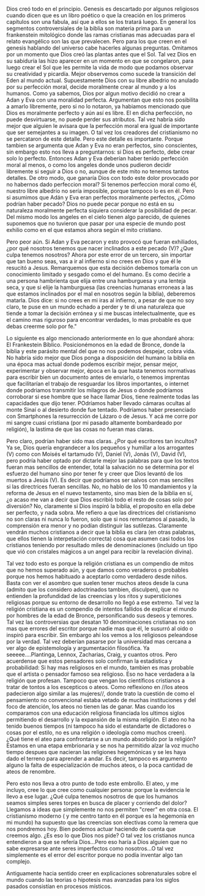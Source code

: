 Dios creó todo en el principio. Genesis es descartado por algunos religiosos cuando dicen que es un libro poético o que la creación en los primeros capítulos son una fabula, así que a ellos se los tratará luego. En general los segmentos controversiales de la biblia son materia prima para un frankenstein mitológico donde las ramas cristianas mas adecuadas para el relato evangélico son las que prevalecen. Pero para los que creen en el genesis hablando del universo cabe hacerles algunas preguntas. Omitamos por un momento que Dios creó las plantas antes que el Sol. Tal vez Dios en su sabiduría las hizo aparecer en un momento en que se congelaron, para luego crear el Sol que les permite la vida de modo que podamos observar su creatividad y picardía. Mejor observemos como sucede la transición del Eden al mundo actual. Supuestamente Dios con su libre albedrio no anulado por su perfección moral, decide moralmente crear al mundo y a los humanos. Como ya sabemos, Dios por algun motivo decidió no crear a Adan y Eva con una moralidad perfecta. Argumentan que esto nos posibilita a amarlo libremente, pero si no lo notaron, ya habiamos mencionado que Dios es moralmente perfecto y aún así es libre. El en dicha perfección, no puede desvirtuarse, no puede perder sus atributos. Tal vez habría sido mejor que alguien le avisara que la perfección moral era igual de importante que ser semejantes a su imagen. O tal vez los creadores del cristianismo no se percataron de este detalle. Pero este detalle es importante. Porque tambien se argumenta que Adan y Eva no eran perfectos, sino conscientes, sin embargo esto nos lleva a preguntarnos: si Dios es perfecto, debe crear solo lo perfecto. Entonces Adan y Eva deberían haber tenido perfección moral al menos, o como los angeles donde unos pudieron decidir libremente si seguir a Dios o no, aunque de este mito no tenemos tantos detalles. De otro modo, que ganaría Dios con todo este dolor provocado por no habernos dado perfeccion moral? Si tenemos perfeccion moral como él, nuestro libre albedrío no sería imposible, porque tampoco lo es en él. Pero si asumimos que Adán y Eva eran perfectos moralmente perfectos, ¿Cómo podrían haber pecado? Dios no puede pecar porque no está en su naturaleza moralmente perfecta siquiera considerar la posibilidad de pecar. Del mismo modo los angeles en el cielo tienen algo parecido, de quienes suponemos que no tuvieron que pasar por una especie de mundo post exhilio como en el que estamos ahora según el mito cristiano.  
  
Pero peor aún. Si Adan y Eva pecaron y esto provocó que fueran exhiliados, ¿por qué nosotros tenemos que nacer inclinados a este pecado (V)? ¿Que culpa tenemos nosotros? Ahora por este error de un tercero, sin importar que tan bueno seas, vas a ir al infierno si no crees en Dios y que él le resucitó a Jesus. Remarquemos que esta decisión debemos tomarla con un conocimiento limitado y sesgado como el del humano. Es como decirle a una persona hambrienta que elija entre una hamburguesa y una lenteja seca, y que si elije la hamburguesa (las creencias humanas erroneas a las que estamos inclinados por el mal en nosotros según la biblia), deberemos matarla. Dios dice: si no crees en mi iras al infierno, a pesar de que no soy claro, te puse en un mundo echado a perder y te di una naturaleza que tiende a tomar la decisión errónea y si me buscas intelectualmente, que es el camino mas riguroso para encontrar verdades, lo mas probable es que debas creerme solo por fe."  
  
Lo siguiente es algo mencionado anteriormente en lo que ahondaré ahora: El Frankestein Bíblico. Posicionémonos en la edad de Bronce, donde la biblia y este parásito mental del que no nos podemos despejar, cobra vida. No habría sido mejor que Dios ponga a disposición del humano la biblia en una época mas actual donde podemos escribir mejor, pensar mejor, experimentar y observar mejor, época en la que hasta tenemos normativas para escribir bien un documento antes de enviarlo, o tenemos imprentas que facilitarían el trabajo de resguardar los libros importantes, o internet donde podriamos transmitir los milagros de Jesus o donde podríamos corroborar si ese hombre que se hace llamar Dios, tiene realmente todas las capacidades que dijo tener. POdríamos haber llevado cámaras ocultas al monte Sinaí o al desierto donde fue tentado. Podríamos haber presenciado con Smartphones la resurrección de Lázaro o de Jesus. Y acá me corre por mi sangre cuasi cristiana (por mi pasado altamente bombardeado por religión), la lastima de que las cosas no fueran mas claras.  
  
Pero claro, podrían haber sido mas claras. ¿Por qué escritores tan incultos? Ya se, Dios quería engrandecer a los pequeños y humillar a los arrogantes (V) como con Moisés el tartamudo (V), Daniel (V), Jonás (V), David (V), pero podría haber optado por dictarle mejor las palabras para que los textos fueran mas sencillos de entender, total la salvación no se determina por el esfuerzo del humano sino por tener fe y creer que Dios levantó de los muertos a Jesús (V). Es decir que podríamos ser salvos con mas sencilles si las directrices fueran sencillas. No, no hablo de los 10 mandamientos y la reforma de Jesus en el nuevo testamento, sino mas bien de la biblia en sí, ¿o acaso me van a decir que Dios escribió todo el resto de cosas solo por diversión? No, claramente si Dios inspiró la biblia, el proposito en ella debe ser perfecto, y nada sobra. Me refiero a que las directrices del cristianismo no son claras ni nunca lo fueron, solo que si nos remontamos al pasado, la comprensión era menor y no podían distinguir las sutilezas. Claramente vendrán muchos cristianos a decir que la biblia es clara (en otras palabras, que ellos tienen la interpetación correcta) cosa que asumen casi todos los cristianos teniendo por resultado miles de denominaciones (incluido un tipo que vió con cristales mágicos a un angel para recibir la revelación divina).  
  
Tal vez todo esto es porque la religión cristiana es un compendio de mitos que no hemos superado aún, y que damos como veraderos o probables porque nos hemos habituado a aceptarlo como verdadero desde niños. Basta con ver el asombro que suelen tener muchos ateos desde la cuna (admito que los considero adoctrinados tambien, disculpen), que no entienden la profundidad de las creencias y los ritos y supersticiones religiosas porque su entorno de desarrollo no llegó a ese extremo. Tal vez la religión cristiana es un compendio de intentos fallidos de explicar el mundo por hombres de la edad de Bronce, personificando sus deseos y temores. Tal vez las controversias que desatan 10 denominaciones cristianas no son mas que errores del escritor porque nadie mas que él, le susurró al oido o inspiró para escribir. Sin embargo ahi los vemos a los religiosos peleandose por la verdad. Tal vez deberían pasarse por la universidad mas cercana a ver algo de epistemología y argumentación filosófica. Ya seeeee....Plantinga, Lennox, Zacharias, Craig, y cuantos otros. Pero acuerdense que estos pensadores solo confirman la estadistica y probabilidad: Si hay mas religiosos en el mundo, tambien es mas probable que el artista o pensador famoso sea religioso. Eso no hace verdadera a la religión que profesan. Tampoco que vengan los científicos cristianos a tratar de tontos a los escepticos o ateos. Como reflexiono en //los ateos padecieron algo similar a las mujeres//, donde trato la cuestión de como el pensamiento no convencional estaba vetado de muchas instituciones y del foco de atención, los ateos no tienen las de ganar. Mas cuando los comparamos con una educación religiosa financiada los ultimos siglos permitiendo el desarrollo y la expansión de la misma religión. El ateo no ha tenido buenos tiempos (ni tampoco ha sido el estandarte de dictadores o cosas por el estilo, no es una religión o ideología como muchos creen). ¿Qué tiene el ateo para confrontarse a un mundo absorbido por la religión? Estamos en una etapa embrionaria y se nos ha permitido alzar la voz mucho tiempo despues que nacieran las religiones hegemónicas y se les haya dado el terreno para aprender a andar. Es decir, tampoco es argumento alguno la falta de especialización de muchos ateos, o la poca cantidad de ateos de renombre.  
  
Pero esto nos lleva a otro punto de todo este embrollo. El ateo, y me incluyo, cree lo que cree como cualquier persona: porque la evidencia le llevo a ese lugar. ¿Qué culpa tenemos nosotros de que los humanos seamos simples seres torpes en busca de placer y corriendo del dolor? Llegamos a ideas que simplemente no nos permiten "creer" en otra cosa. El cristianismo moderno ( y me centro tanto en él porque es la hegemonía en mi mundo) ha supuesto que las creencias son electivas como la remera que nos pondremos hoy. Bien podemos actuar haciendo de cuenta que creemos algo. ¿Es eso lo que Dios nos pide? O tal vez los cristianos nunca entendieron a que se refería Dios...Pero eso haría a Dios alguien que no sabe expresarse ante seres imperfectos como nosotros...O tal vez simplemente es el error del escritor porque no podía inventar algo tan complejo.  
  
  
  
Antiguamente hacia sentido creer en explicaciones sobrenaturales sobre el mundo cuando las teorias o hipotesis mas avanzadas para los siglos pasados consistían en procesos místicos.